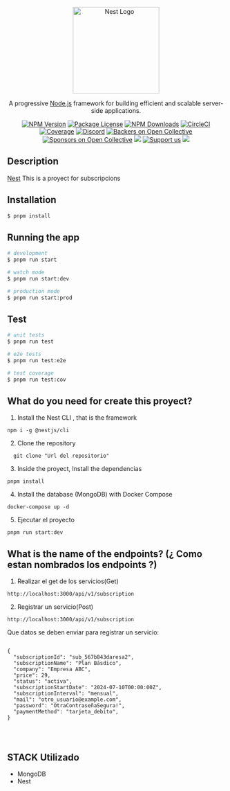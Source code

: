 <p align="center">
  <a href="http://nestjs.com/" target="blank"><img src="https://nestjs.com/img/logo-small.svg" width="200" alt="Nest Logo" /></a>
</p>


  <p align="center">A progressive <a href="http://nodejs.org" target="_blank">Node.js</a> framework for building efficient and scalable server-side applications.</p>
    <p align="center">
<a href="https://www.npmjs.com/~nestjscore" target="_blank"><img src="https://img.shields.io/npm/v/@nestjs/core.svg" alt="NPM Version" /></a>
<a href="https://www.npmjs.com/~nestjscore" target="_blank"><img src="https://img.shields.io/npm/l/@nestjs/core.svg" alt="Package License" /></a>
<a href="https://www.npmjs.com/~nestjscore" target="_blank"><img src="https://img.shields.io/npm/dm/@nestjs/common.svg" alt="NPM Downloads" /></a>
<a href="https://circleci.com/gh/nestjs/nest" target="_blank"><img src="https://img.shields.io/circleci/build/github/nestjs/nest/master" alt="CircleCI" /></a>
<a href="https://coveralls.io/github/nestjs/nest?branch=master" target="_blank"><img src="https://coveralls.io/repos/github/nestjs/nest/badge.svg?branch=master#9" alt="Coverage" /></a>
<a href="https://discord.gg/G7Qnnhy" target="_blank"><img src="https://img.shields.io/badge/discord-online-brightgreen.svg" alt="Discord"/></a>
<a href="https://opencollective.com/nest#backer" target="_blank"><img src="https://opencollective.com/nest/backers/badge.svg" alt="Backers on Open Collective" /></a>
<a href="https://opencollective.com/nest#sponsor" target="_blank"><img src="https://opencollective.com/nest/sponsors/badge.svg" alt="Sponsors on Open Collective" /></a>
  <a href="https://paypal.me/kamilmysliwiec" target="_blank"><img src="https://img.shields.io/badge/Donate-PayPal-ff3f59.svg"/></a>
    <a href="https://opencollective.com/nest#sponsor"  target="_blank"><img src="https://img.shields.io/badge/Support%20us-Open%20Collective-41B883.svg" alt="Support us"></a>
  <a href="https://twitter.com/nestframework" target="_blank"><img src="https://img.shields.io/twitter/follow/nestframework.svg?style=social&label=Follow"></a>
</p>
 
## Description

[Nest](https://github.com/nestjs/nest) This is a proyect for subscripcions

## Installation

```bash
$ pnpm install
```

## Running the app

```bash
# development
$ pnpm run start

# watch mode
$ pnpm run start:dev

# production mode
$ pnpm run start:prod
```

## Test

```bash
# unit tests
$ pnpm run test

# e2e tests
$ pnpm run test:e2e

# test coverage
$ pnpm run test:cov
```

## What do you need for create this proyect?
1. Install the Nest CLI , that is the framework

```
npm i -g @nestjs/cli
```


2. Clone the repository

```
  git clone "Url del repositorio"

```

3. Inside the proyect, Install the dependencias

```
pnpm install

```



4. Install the database (MongoDB) with Docker Compose

```
docker-compose up -d

```

5. Ejecutar el proyecto 


```
pnpm run start:dev

```


## What is the name of the endpoints? (¿ Como estan nombrados los endpoints ?)



1. Realizar el get de los servicios(Get)

```
http://localhost:3000/api/v1/subscription

```


2. Registrar un servicio(Post)

```
http://localhost:3000/api/v1/subscription

```

Que datos se deben enviar para registrar un servicio:

```

{
  "subscriptionId": "sub_567b843daresa2",
  "subscriptionName": "Plan Básdico",
  "company": "Empresa ABC",
  "price": 29,
  "status": "activa",
  "subscriptionStartDate": "2024-07-10T00:00:00Z",
  "subscriptionInterval": "mensual",
  "mail": "otro_usuario@example.com",
  "password": "OtraContraseñaSegura!",
  "paymentMethod": "tarjeta_debito",
}




```


## STACK Utilizado


* MongoDB
* Nest